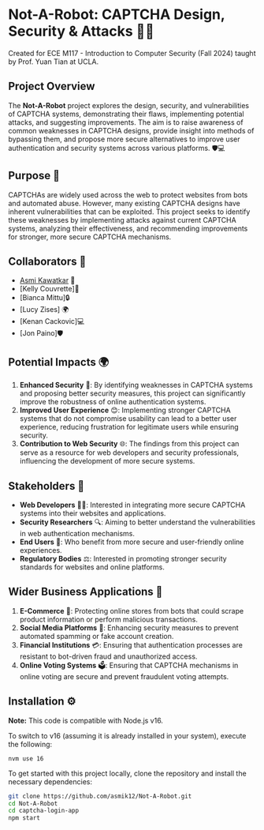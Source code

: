 # Not-A-Robot: CAPTCHA Design, Security & Attacks 🤖🔐

Created for ECE M117 - Introduction to Computer Security (Fall 2024) taught by Prof. Yuan Tian at UCLA.

## Project Overview

The **Not-A-Robot** project explores the design, security, and vulnerabilities of CAPTCHA systems, demonstrating their flaws, implementing potential attacks, and suggesting improvements. The aim is to raise awareness of common weaknesses in CAPTCHA designs, provide insight into methods of bypassing them, and propose more secure alternatives to improve user authentication and security systems across various platforms. 🛡️💻

## Purpose 🎯

CAPTCHAs are widely used across the web to protect websites from bots and automated abuse. However, many existing CAPTCHA designs have inherent vulnerabilities that can be exploited. This project seeks to identify these weaknesses by implementing attacks against current CAPTCHA systems, analyzing their effectiveness, and recommending improvements for stronger, more secure CAPTCHA mechanisms.

## Collaborators 👥

- [Asmi Kawatkar](https://github.com/asmik12) 🚀
- [Kelly Couvrette]🔧
- [Bianca Mittu]🔒
- [Lucy Zises] 🌍
- [Kenan Cackovic]💻
- [Jon Paino]🛡️

## Potential Impacts 🌍

1. **Enhanced Security** 🔐: By identifying weaknesses in CAPTCHA systems and proposing better security measures, this project can significantly improve the robustness of online authentication systems.
2. **Improved User Experience** 😊: Implementing stronger CAPTCHA systems that do not compromise usability can lead to a better user experience, reducing frustration for legitimate users while ensuring security.
3. **Contribution to Web Security** 🌐: The findings from this project can serve as a resource for web developers and security professionals, influencing the development of more secure systems.

## Stakeholders 🏢

- **Web Developers** 🧑‍💻: Interested in integrating more secure CAPTCHA systems into their websites and applications.
- **Security Researchers** 🔍: Aiming to better understand the vulnerabilities in web authentication mechanisms.
- **End Users** 👥: Who benefit from more secure and user-friendly online experiences.
- **Regulatory Bodies** ⚖️: Interested in promoting stronger security standards for websites and online platforms.

## Wider Business Applications 💼

1. **E-Commerce** 🛒: Protecting online stores from bots that could scrape product information or perform malicious transactions.
2. **Social Media Platforms** 📱: Enhancing security measures to prevent automated spamming or fake account creation.
3. **Financial Institutions** 💳: Ensuring that authentication processes are resistant to bot-driven fraud and unauthorized access.
4. **Online Voting Systems** 🗳️: Ensuring that CAPTCHA mechanisms in online voting are secure and prevent fraudulent voting attempts.

## Installation ⚙️

**Note:** This code is compatible with Node.js v16.

To switch to v16 (assuming it is already installed in your system), execute the following:

```nvm use 16```

To get started with this project locally, clone the repository and install the necessary dependencies:

```bash
git clone https://github.com/asmik12/Not-A-Robot.git
cd Not-A-Robot
cd captcha-login-app
npm start
```



